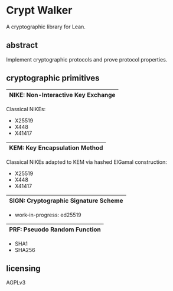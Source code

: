 # Crypt Walker

A cryptographic library for Lean.


## abstract

Implement cryptographic protocols and prove protocol properties.


## cryptographic primitives

| NIKE: Non-Interactive Key Exchange |
|:---:|

Classical NIKEs:
* X25519
* X448
* X41417

| KEM: Key Encapsulation Method |
|:---:|

Classical NIKEs adapted to KEM via hashed ElGamal construction:
* X25519
* X448
* X41417

| SIGN: Cryptographic Signature Scheme |
|:---:|
* work-in-progress: ed25519

| PRF: Pseuodo Random Function |
|:---:|
* SHA1
* SHA256


## licensing

AGPLv3

